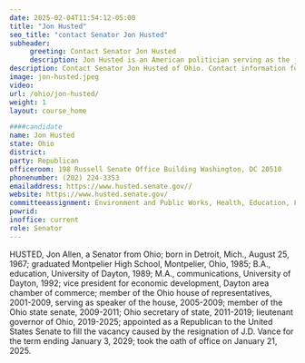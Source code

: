 ```yaml
---
date: 2025-02-04T11:54:12-05:00
title: "Jon Husted"
seo_title: "contact Senator Jon Husted"
subheader:
     greeting: Contact Senator Jon Husted
     description: Jon Husted is an American politician serving as the junior United States senator from Ohio since 2025.
description: Contact Senator Jon Husted of Ohio. Contact information for Jon Husted includes email address, phone number, and mailing address.
image: jon-husted.jpeg
video:
url: /ohio/jon-husted/
weight: 1
layout: course_home

####candidate
name: Jon Husted
state: Ohio
district: 
party: Republican
officeroom: 198 Russell Senate Office Building Washington, DC 20510
phonenumber: (202) 224-3353
emailaddress: https://www.husted.senate.gov//
website: https://www.husted.senate.gov/
committeeassignment: Environment and Public Works, Health, Education, Labor, and Pensions, Small Business and Entrepreneurship, Aging
powrid: 
inoffice: current
role: Senator
---
```

HUSTED, Jon Allen, a Senator from Ohio; born in Detroit, Mich., August 25, 1967; graduated Montpelier High School, Montpelier, Ohio, 1985; B.A., education, University of Dayton, 1989; M.A., communications, University of Dayton, 1992; vice president for economic development, Dayton area chamber of commerce; member of the Ohio house of representatives, 2001-2009, serving as speaker of the house, 2005-2009; member of the Ohio state senate, 2009-2011; Ohio secretary of state, 2011-2019; lieutenant governor of Ohio, 2019-2025; appointed as a Republican to the United States Senate to fill the vacancy caused by the resignation of J.D. Vance for the term ending January 3, 2029; took the oath of office on January 21, 2025.
